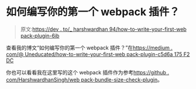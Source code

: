 # 如何编写你的第一个 webpack 插件？

> 原文:[https://dev . to/_ harshwardhan 94/how-to-write-your-first-web pack-plugin-6ib](https://dev.to/_harshwardhan94/how-to-write-your-first-webpack-plugin-6ib)

查看我的博文“如何编写你的第一个 webpack 插件？”在[https://medium . com/@ Uneducated/how-to-write-your-first-web pack-plugin-c5d6a 175 F2 DC](https://medium.com/@Uneducated/how-to-write-your-first-webpack-plugin-c5d6a175f2dc)

你也可以看看我在这里写的这个 webpack 插件作为参考[https://github . com/HarshwardhanSingh/web pack-bundle-size-check-plugin](https://github.com/HarshwardhanSingh/webpack-bundle-size-check-plugin)。
